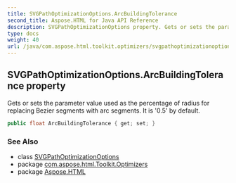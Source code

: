 ```yaml
---
title: SVGPathOptimizationOptions.ArcBuildingTolerance
second_title: Aspose.HTML for Java API Reference
description: SVGPathOptimizationOptions property. Gets or sets the parameter value used as the percentage of radius for replacing Bezier segments with arc segments. It is 0.5 by default
type: docs
weight: 40
url: /java/com.aspose.html.toolkit.optimizers/svgpathoptimizationoptions/arcbuildingtolerance/
---
```

## SVGPathOptimizationOptions.ArcBuildingTolerance property

Gets or sets the parameter value used as the percentage of radius for replacing Bezier segments with arc segments. It is '0.5' by default.

```java
public float ArcBuildingTolerance { get; set; }
```

### See Also

* class [SVGPathOptimizationOptions](../)
* package [com.aspose.html.Toolkit.Optimizers](../../svgpathoptimizationoptions/)
* package [Aspose.HTML](../../../)
